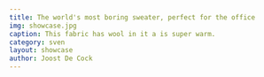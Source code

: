```yaml
---
title: The world's most boring sweater, perfect for the office
img: showcase.jpg
caption: This fabric has wool in it a is super warm.
category: sven
layout: showcase
author: Joost De Cock
---
```

